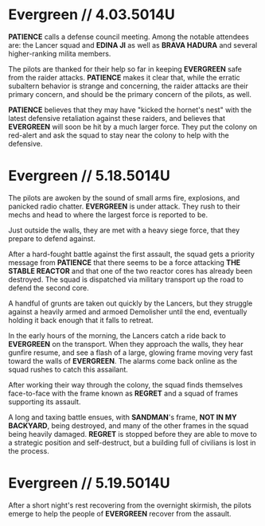 # Evergreen // 4.03.5014U

**PATIENCE** calls a defense council meeting. Among the notable attendees are: the Lancer squad and  **EDINA JI** as well as **BRAVA HADURA** and several higher-ranking milita members.

The pilots are thanked for their help so far in keeping **EVERGREEN** safe from the raider attacks. **PATIENCE** makes it clear that, while the erratic subaltern behavior is strange and concerning, the raider attacks are their primary concern, and should be the primary concern of the pilots, as well.

**PATIENCE** believes that they may have "kicked the hornet's nest" with the latest defensive retaliation against these raiders, and believes that **EVERGREEN** will soon be hit by a much larger force. They put the colony on red-alert and ask the squad to stay near the colony to help with the defensive.

# Evergreen // 5.18.5014U

The pilots are awoken by the sound of small arms fire, explosions, and panicked radio chatter. **EVERGREEN** is under attack. They rush to their mechs and head to where the largest force is reported to be.

Just outside the walls, they are met with a heavy siege force, that they prepare to defend against. 

After a hard-fought battle against the first assault, the squad gets a priority message from **PATIENCE** that there seems to be a force attacking **THE STABLE REACTOR** and that one of the two reactor cores has already been destroyed. The squad is dispatched via military transport up the road to defend the second core.

A handful of grunts are taken out quickly by the Lancers, but they struggle against a heavily armed and armoed Demolisher until the end, eventually holding it back enough that it falls to retreat.

In the early hours of the morning, the Lancers catch a ride back to **EVERGREEN** on the transport. When they approach the walls, they hear gunfire resume, and see a flash of a large, glowing frame moving very fast toward the walls of **EVERGREEN**. The alarms come back online as the squad rushes to catch this assailant.

After working their way through the colony, the squad finds themselves face-to-face with the frame known as **REGRET** and a squad of frames supporting its assault.

A long and taxing battle ensues, with **SANDMAN**'s frame, **NOT IN MY BACKYARD**, being destroyed, and many of the other frames in the squad being heavily damaged. **REGRET** is stopped before they are able to move to a strategic position and self-destruct, but a building full of civilians is lost in the process.

# Evergreen // 5.19.5014U

After a short night's rest recovering from the overnight skirmish, the pilots emerge to help the people of **EVERGREEN** recover from the assault.
